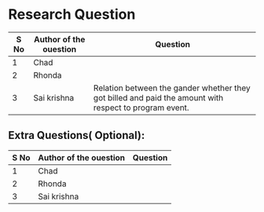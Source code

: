 # Research Question
|S No|Author of the ouestion| Question|
| ------------- | ------------- | ------------- |
|1| Chad| |
|2| Rhonda | |
|3| Sai krishna | Relation between the gander whether they got billed and paid the amount with respect to program event.  |

## Extra Questions( Optional):
|S No|Author of the ouestion| Question|
| ------------- | ------------- | ------------- |
|1| Chad| |
|2| Rhonda | |
|3| Sai krishna | |
